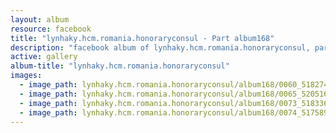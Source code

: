 ```yaml
---
layout: album
resource: facebook
title: "lynhaky.hcm.romania.honoraryconsul - Part album168"
description: "facebook album of lynhaky.hcm.romania.honoraryconsul, part album168."
active: gallery
album-title: "lynhaky.hcm.romania.honoraryconsul"
images:
  - image_path: lynhaky.hcm.romania.honoraryconsul/album168/0060_518274697_1279440976873193_2553644165587022741_n.jpg
  - image_path: lynhaky.hcm.romania.honoraryconsul/album168/0065_520516569_1279440813539876_7758200674698553716_n.jpg
  - image_path: lynhaky.hcm.romania.honoraryconsul/album168/0073_518336293_1279440523539905_4961118440982620111_n.jpg
  - image_path: lynhaky.hcm.romania.honoraryconsul/album168/0074_517589577_1279440463539911_7186982493680196072_n.jpg
---
```

